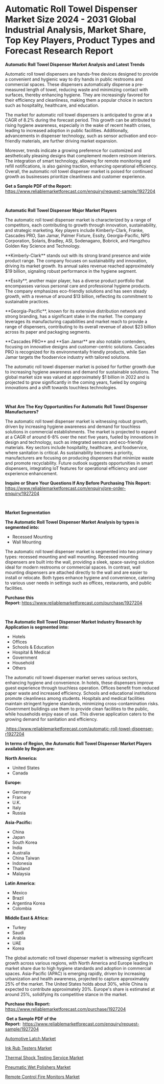 <p><h1>Automatic Roll Towel Dispenser Market Size 2024 - 2031 Global Industrial Analysis, Market Share, Top Key Players, Product Types and Forecast Research Report</h1></p><p><strong>Automatic Roll Towel Dispenser Market Analysis and Latest Trends</strong></p>
<p><p>Automatic roll towel dispensers are hands-free devices designed to provide a convenient and hygienic way to dry hands in public restrooms and commercial spaces. These dispensers automatically dispense a pre-measured length of towel, reducing waste and minimizing contact with surfaces, thereby enhancing hygiene. They are increasingly favored for their efficiency and cleanliness, making them a popular choice in sectors such as hospitality, healthcare, and education.</p><p>The market for automatic roll towel dispensers is anticipated to grow at a CAGR of 8.2% during the forecast period. This growth can be attributed to rising hygiene awareness, especially in the wake of recent health crises, leading to increased adoption in public facilities. Additionally, advancements in dispenser technology, such as sensor activation and eco-friendly materials, are further driving market expansion. </p><p>Moreover, trends indicate a growing preference for customized and aesthetically pleasing designs that complement modern restroom interiors. The integration of smart technology, allowing for remote monitoring and refill notifications, is also gaining traction, enhancing operational efficiency. Overall, the automatic roll towel dispenser market is poised for continued growth as businesses prioritize cleanliness and customer experience.</p></p>
<p><strong>Get a Sample PDF of the Report:&nbsp;</strong> <a href="https://www.reliablemarketforecast.com/enquiry/request-sample/1927204?utm_campaign=1755&utm_medium=2&utm_source=Github&utm_content=ia&utm_term=25102024&utm_id=automatic-roll-towel-dispenser">https://www.reliablemarketforecast.com/enquiry/request-sample/1927204</a></p>
<p>&nbsp;</p>
<p><strong>Automatic Roll Towel Dispenser Major Market Players</strong></p>
<p><p>The automatic roll towel dispenser market is characterized by a range of competitors, each contributing to growth through innovation, sustainability, and strategic marketing. Key players include Kimberly-Clark, Franke, Cascades PRO, San Jamar, Palmer Fixture, Essity, Georgia-Pacific, NPS Corporation, Solaris, Bradley, ASI, Sodenagano, Bobrick, and Hangzhou Golden Key Science and Technology.</p><p>**Kimberly-Clark** stands out with its strong brand presence and wide product range. The company focuses on sustainability and innovation, driving its market growth. Its annual sales revenue reached approximately $19 billion, signaling robust performance in the hygiene segment.</p><p>**Essity**, another major player, has a diverse product portfolio that encompasses various personal care and professional hygiene products. The company emphasizes eco-friendly solutions and has seen steady growth, with a revenue of around $13 billion, reflecting its commitment to sustainable practices.</p><p>**Georgia-Pacific**, known for its extensive distribution network and strong branding, has a significant stake in the market. The company leverages its manufacturing capabilities and market reach to provide a range of dispensers, contributing to its overall revenue of about $23 billion across its paper and packaging segments.</p><p>**Cascades PRO** and **San Jamar** are also notable contenders, focusing on innovative designs and customer-centric solutions. Cascades PRO is recognized for its environmentally friendly products, while San Jamar targets the foodservice industry with tailored solutions.</p><p>The automatic roll towel dispenser market is poised for further growth due to increasing hygiene awareness and demand for sustainable solutions. The global market size was valued at approximately $1 billion in 2022 and is projected to grow significantly in the coming years, fueled by ongoing innovations and a shift towards touchless technologies.</p></p>
<p>&nbsp;</p>
<p><strong>What Are The Key Opportunities For Automatic Roll Towel Dispenser Manufacturers?</strong></p>
<p><p>The automatic roll towel dispenser market is witnessing robust growth, driven by increasing hygiene awareness and demand for touchless solutions in commercial establishments. The market is projected to expand at a CAGR of around 6-8% over the next five years, fueled by innovations in design and technology, such as integrated sensors and eco-friendly materials. Key sectors include hospitality, healthcare, and foodservice, where sanitation is critical. As sustainability becomes a priority, manufacturers are focusing on producing dispensers that minimize waste and promote recyclability. Future outlook suggests opportunities in smart dispensers, integrating IoT features for operational efficiency and user experience enhancement.</p></p>
<p><strong>Inquire or Share Your Questions If Any Before Purchasing This Report:</strong> <a href="https://www.reliablemarketforecast.com/enquiry/pre-order-enquiry/1927204?utm_campaign=1755&utm_medium=2&utm_source=Github&utm_content=ia&utm_term=25102024&utm_id=automatic-roll-towel-dispenser">https://www.reliablemarketforecast.com/enquiry/pre-order-enquiry/1927204</a></p>
<p>&nbsp;</p>
<p><strong>Market Segmentation</strong></p>
<p><strong>The Automatic Roll Towel Dispenser Market Analysis by types is segmented into:</strong></p>
<p><ul><li>Recessed Mounting</li><li>Wall Mounting</li></ul></p>
<p><p>The automatic roll towel dispenser market is segmented into two primary types: recessed mounting and wall mounting. Recessed mounting dispensers are built into the wall, providing a sleek, space-saving solution ideal for modern restrooms or commercial spaces. In contrast, wall mounting dispensers are attached directly to the wall and are easier to install or relocate. Both types enhance hygiene and convenience, catering to various user needs in settings such as offices, restaurants, and public facilities.</p></p>
<p><strong>Purchase this Report:&nbsp;</strong><a href="https://www.reliablemarketforecast.com/purchase/1927204?utm_campaign=1755&utm_medium=2&utm_source=Github&utm_content=ia&utm_term=25102024&utm_id=automatic-roll-towel-dispenser">https://www.reliablemarketforecast.com/purchase/1927204</a></p>
<p>&nbsp;</p>
<p><strong>The Automatic Roll Towel Dispenser Market Industry Research by Application is segmented into:</strong></p>
<p><ul><li>Hotels</li><li>Offices</li><li>Schools & Education</li><li>Hospital & Medical</li><li>Government</li><li>Household</li><li>Others</li></ul></p>
<p><p>The automatic roll towel dispenser market serves various sectors, enhancing hygiene and convenience. In hotels, these dispensers improve guest experience through touchless operation. Offices benefit from reduced paper waste and increased efficiency. Schools and educational institutions promote cleanliness among students. Hospitals and medical facilities maintain stringent hygiene standards, minimizing cross-contamination risks. Government buildings use them to provide clean facilities to the public, while households enjoy ease of use. This diverse application caters to the growing demand for sanitation and efficiency.</p></p>
<p><a href="https://www.reliablemarketforecast.com/automatic-roll-towel-dispenser-r1927204?utm_campaign=1755&utm_medium=2&utm_source=Github&utm_content=ia&utm_term=25102024&utm_id=automatic-roll-towel-dispenser">&nbsp;https://www.reliablemarketforecast.com/automatic-roll-towel-dispenser-r1927204</a></p>
<p><strong>In terms of Region, the Automatic Roll Towel Dispenser Market Players available by Region are:</strong></p>
<p>
    <p> <strong> North America: </strong>
        <ul>
            <li>United States</li>
            <li>Canada</li>
        </ul>
        </p> 
    <p> <strong> Europe: </strong>
        <ul>
            <li>Germany</li>
            <li>France</li>
            <li>U.K.</li>
            <li>Italy</li>
            <li>Russia</li>
        </ul>
        </p> 
    <p> <strong> Asia-Pacific: </strong>
        <ul>
            <li>China</li>
            <li>Japan</li>
            <li>South Korea</li>
            <li>India</li>
            <li>Australia</li>
            <li>China Taiwan</li>
            <li>Indonesia</li>
            <li>Thailand</li>
            <li>Malaysia</li>
        </ul>
        </p> 
    <p> <strong> Latin America: </strong>
        <ul>
            <li>Mexico</li>
            <li>Brazil</li>
            <li>Argentina Korea</li>
            <li>Colombia</li>
        </ul>
        </p> 
    <p> <strong> Middle East & Africa: </strong>
        <ul>
            <li>Turkey</li>
            <li>Saudi</li>
            <li>Arabia</li>
            <li>UAE</li>
            <li>Korea</li>
        </ul>
    </p>
    </p>
<p><p>The global automatic roll towel dispenser market is witnessing significant growth across various regions, with North America and Europe leading in market share due to high hygiene standards and adoption in commercial spaces. Asia-Pacific (APAC) is emerging rapidly, driven by increasing urbanization and health awareness, projected to capture approximately 25% of the market. The United States holds about 30%, while China is expected to contribute approximately 20%. Europe's share is estimated at around 25%, solidifying its competitive stance in the market.</p></p>
<p><strong>Purchase this Report: </strong><a href="https://www.reliablemarketforecast.com/purchase/1927204?utm_campaign=1755&utm_medium=2&utm_source=Github&utm_content=ia&utm_term=25102024&utm_id=automatic-roll-towel-dispenser">https://www.reliablemarketforecast.com/purchase/1927204</a></p>
<p>&nbsp;<strong>Get a Sample PDF of the Report:&nbsp;&nbsp;</strong><a href="https://www.reliablemarketforecast.com/enquiry/request-sample/1927204?utm_campaign=1755&utm_medium=2&utm_source=Github&utm_content=ia&utm_term=25102024&utm_id=automatic-roll-towel-dispenser">https://www.reliablemarketforecast.com/enquiry/request-sample/1927204</a></p>
<p><strong></strong></p>
<p><p><a href="https://github.com/JudyWalsh475/Market-Research-Report-List-1/blob/main/automotive-latch-market.md?utm_campaign=1755&utm_medium=2&utm_source=Github&utm_content=ia&utm_term=25102024&utm_id=automatic-roll-towel-dispenser">Automotive Latch Market</a></p><p><a href="https://www.linkedin.com/pulse/ink-rub-testers-market-size-growth-trends-statistics-forecasts-b4s0e?utm_campaign=1755&utm_medium=2&utm_source=Github&utm_content=ia&utm_term=25102024&utm_id=automatic-roll-towel-dispenser">Ink Rub Testers Market</a></p><p><a href="https://www.linkedin.com/pulse/exploring-thermal-shock-testing-service-market-strategic-insights-8ougc?utm_campaign=1755&utm_medium=2&utm_source=Github&utm_content=ia&utm_term=25102024&utm_id=automatic-roll-towel-dispenser">Thermal Shock Testing Service Market</a></p><p><a href="https://www.linkedin.com/pulse/pneumatic-wet-polishers-ecosystem-mapping-innovation-value-fq7sc?utm_campaign=1755&utm_medium=2&utm_source=Github&utm_content=ia&utm_term=25102024&utm_id=automatic-roll-towel-dispenser">Pneumatic Wet Polishers Market</a></p><p><a href="https://www.linkedin.com/pulse/remote-control-fire-monitors-market-indicators-size-regional-dpqde?utm_campaign=1755&utm_medium=2&utm_source=Github&utm_content=ia&utm_term=25102024&utm_id=automatic-roll-towel-dispenser">Remote Control Fire Monitors Market</a></p></p>